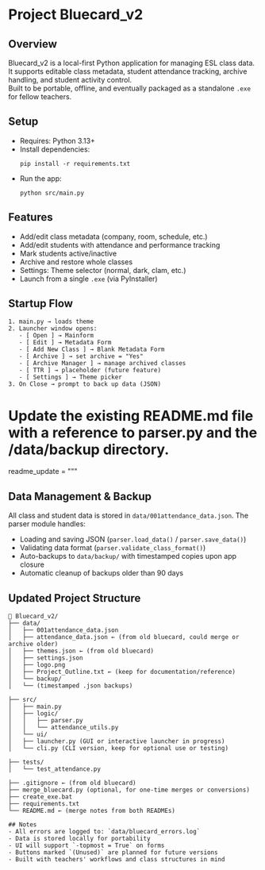 
# Project Bluecard_v2

## Overview
Bluecard_v2 is a local-first Python application for managing ESL class data.  
It supports editable class metadata, student attendance tracking, archive handling, and student activity control.  
Built to be portable, offline, and eventually packaged as a standalone `.exe` for fellow teachers.

## Setup
- Requires: Python 3.13+
- Install dependencies:
  ```
  pip install -r requirements.txt
  ```
- Run the app:
  ```
  python src/main.py
  ```

## Features
- Add/edit class metadata (company, room, schedule, etc.)
- Add/edit students with attendance and performance tracking
- Mark students active/inactive
- Archive and restore whole classes
- Settings: Theme selector (normal, dark, clam, etc.)
- Launch from a single `.exe` (via PyInstaller)

## Startup Flow
```text
1. main.py → loads theme
2. Launcher window opens:
   - [ Open ] → Mainform
   - [ Edit ] → Metadata Form
   - [ Add New Class ] → Blank Metadata Form
   - [ Archive ] → set archive = "Yes"
   - [ Archive Manager ] → manage archived classes
   - [ TTR ] → placeholder (future feature)
   - [ Settings ] → Theme picker
3. On Close → prompt to back up data (JSON)
```

# Update the existing README.md file with a reference to parser.py and the /data/backup directory.

readme_update = """
## Data Management & Backup

All class and student data is stored in `data/001attendance_data.json`. The parser module handles:
- Loading and saving JSON (`parser.load_data()` / `parser.save_data()`)
- Validating data format (`parser.validate_class_format()`)
- Auto-backups to `data/backup/` with timestamped copies upon app closure
- Automatic cleanup of backups older than 90 days

## Updated Project Structure
```plaintext
📁 Bluecard_v2/
├── data/
│   ├── 001attendance_data.json
│   ├── attendance_data.json ← (from old bluecard, could merge or archive older)
│   ├── themes.json ← (from old bluecard)
│   ├── settings.json
│   ├── logo.png
│   ├── Project_Outline.txt ← (keep for documentation/reference)
│   └── backup/
│   └── (timestamped .json backups)

├── src/
│   ├── main.py
│   ├── logic/
│   │   ├── parser.py
│   │   └── attendance_utils.py
│   └── ui/
│   ├── launcher.py (GUI or interactive launcher in progress)
│   └── cli.py (CLI version, keep for optional use or testing)

├── tests/
│   └── test_attendance.py

├── .gitignore ← (from old bluecard)
├── merge_bluecard.py (optional, for one-time merges or conversions)
├── create_exe.bat
├── requirements.txt
└── README.md ← (merge notes from both READMEs)

## Notes
- All errors are logged to: `data/bluecard_errors.log`
- Data is stored locally for portability
- UI will support `-topmost = True` on forms
- Buttons marked `(Unused)` are planned for future versions
- Built with teachers' workflows and class structures in mind
